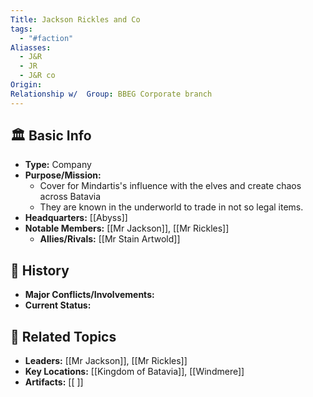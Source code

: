 ```yaml
---
Title: Jackson Rickles and Co
tags:
  - "#faction"
Aliasses:
  - J&R
  - JR
  - J&R co
Origin: 
Relationship w/  Group: BBEG Corporate branch
---
```


## 🏛️ Basic Info
- **Type:** Company
- **Purpose/Mission:**  
	- Cover for Mindartis's influence with the elves and create chaos across Batavia
	- They are known in the underworld to trade in not so legal items.
- **Headquarters:** [[Abyss]]  
- **Notable Members:** [[Mr Jackson]], [[Mr Rickles]]  
	- **Allies/Rivals:** [[Mr Stain Artwold]]  

## 📖 History
- **Major Conflicts/Involvements:**  
- **Current Status:**  

## 🔗 Related Topics
- **Leaders:** [[Mr Jackson]], [[Mr Rickles]]
- **Key Locations:** [[Kingdom of Batavia]], [[Windmere]]
- **Artifacts:** [[ ]]